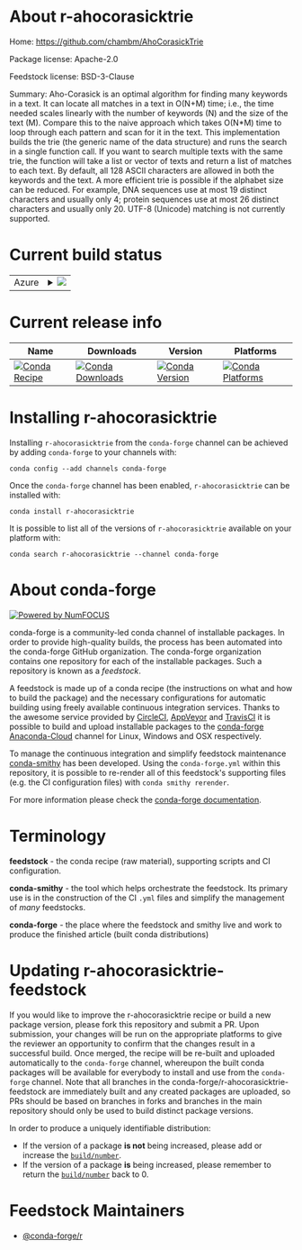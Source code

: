 About r-ahocorasicktrie
=======================

Home: https://github.com/chambm/AhoCorasickTrie

Package license: Apache-2.0

Feedstock license: BSD-3-Clause

Summary: Aho-Corasick is an optimal algorithm for finding many keywords in a text. It can locate all matches in a text in O(N+M) time; i.e., the time needed scales linearly with the number of keywords (N) and the size of the text (M). Compare this to the naive approach which takes O(N*M) time to loop through each pattern and scan for it in the text. This implementation builds the trie (the generic name of the data structure) and runs the search in a single function call. If you want to search multiple texts with the same trie, the function will take a list or vector of texts and return a list of matches to each text. By default, all 128 ASCII characters are allowed in both the keywords and the text. A more efficient trie is possible if the alphabet size can be reduced. For example, DNA sequences use at most 19 distinct characters and usually only 4; protein sequences use at most 26 distinct characters and usually only 20. UTF-8 (Unicode) matching is not currently supported.



Current build status
====================


<table>
    
  <tr>
    <td>Azure</td>
    <td>
      <details>
        <summary>
          <a href="https://dev.azure.com/conda-forge/feedstock-builds/_build/latest?definitionId=3311&branchName=master">
            <img src="https://dev.azure.com/conda-forge/feedstock-builds/_apis/build/status/r-ahocorasicktrie-feedstock?branchName=master">
          </a>
        </summary>
        <table>
          <thead><tr><th>Variant</th><th>Status</th></tr></thead>
          <tbody><tr>
              <td>linux_64_r_base3.6target_platformlinux-64</td>
              <td>
                <a href="https://dev.azure.com/conda-forge/feedstock-builds/_build/latest?definitionId=3311&branchName=master">
                  <img src="https://dev.azure.com/conda-forge/feedstock-builds/_apis/build/status/r-ahocorasicktrie-feedstock?branchName=master&jobName=linux&configuration=linux_64_r_base3.6target_platformlinux-64" alt="variant">
                </a>
              </td>
            </tr><tr>
              <td>linux_64_r_base4.0target_platformlinux-64</td>
              <td>
                <a href="https://dev.azure.com/conda-forge/feedstock-builds/_build/latest?definitionId=3311&branchName=master">
                  <img src="https://dev.azure.com/conda-forge/feedstock-builds/_apis/build/status/r-ahocorasicktrie-feedstock?branchName=master&jobName=linux&configuration=linux_64_r_base4.0target_platformlinux-64" alt="variant">
                </a>
              </td>
            </tr><tr>
              <td>osx_64_r_base3.6target_platformosx-64</td>
              <td>
                <a href="https://dev.azure.com/conda-forge/feedstock-builds/_build/latest?definitionId=3311&branchName=master">
                  <img src="https://dev.azure.com/conda-forge/feedstock-builds/_apis/build/status/r-ahocorasicktrie-feedstock?branchName=master&jobName=osx&configuration=osx_64_r_base3.6target_platformosx-64" alt="variant">
                </a>
              </td>
            </tr><tr>
              <td>osx_64_r_base4.0target_platformosx-64</td>
              <td>
                <a href="https://dev.azure.com/conda-forge/feedstock-builds/_build/latest?definitionId=3311&branchName=master">
                  <img src="https://dev.azure.com/conda-forge/feedstock-builds/_apis/build/status/r-ahocorasicktrie-feedstock?branchName=master&jobName=osx&configuration=osx_64_r_base4.0target_platformosx-64" alt="variant">
                </a>
              </td>
            </tr><tr>
              <td>win_64_r_base3.6target_platformwin-64</td>
              <td>
                <a href="https://dev.azure.com/conda-forge/feedstock-builds/_build/latest?definitionId=3311&branchName=master">
                  <img src="https://dev.azure.com/conda-forge/feedstock-builds/_apis/build/status/r-ahocorasicktrie-feedstock?branchName=master&jobName=win&configuration=win_64_r_base3.6target_platformwin-64" alt="variant">
                </a>
              </td>
            </tr><tr>
              <td>win_64_r_base4.0target_platformwin-64</td>
              <td>
                <a href="https://dev.azure.com/conda-forge/feedstock-builds/_build/latest?definitionId=3311&branchName=master">
                  <img src="https://dev.azure.com/conda-forge/feedstock-builds/_apis/build/status/r-ahocorasicktrie-feedstock?branchName=master&jobName=win&configuration=win_64_r_base4.0target_platformwin-64" alt="variant">
                </a>
              </td>
            </tr>
          </tbody>
        </table>
      </details>
    </td>
  </tr>
</table>

Current release info
====================

| Name | Downloads | Version | Platforms |
| --- | --- | --- | --- |
| [![Conda Recipe](https://img.shields.io/badge/recipe-r--ahocorasicktrie-green.svg)](https://anaconda.org/conda-forge/r-ahocorasicktrie) | [![Conda Downloads](https://img.shields.io/conda/dn/conda-forge/r-ahocorasicktrie.svg)](https://anaconda.org/conda-forge/r-ahocorasicktrie) | [![Conda Version](https://img.shields.io/conda/vn/conda-forge/r-ahocorasicktrie.svg)](https://anaconda.org/conda-forge/r-ahocorasicktrie) | [![Conda Platforms](https://img.shields.io/conda/pn/conda-forge/r-ahocorasicktrie.svg)](https://anaconda.org/conda-forge/r-ahocorasicktrie) |

Installing r-ahocorasicktrie
============================

Installing `r-ahocorasicktrie` from the `conda-forge` channel can be achieved by adding `conda-forge` to your channels with:

```
conda config --add channels conda-forge
```

Once the `conda-forge` channel has been enabled, `r-ahocorasicktrie` can be installed with:

```
conda install r-ahocorasicktrie
```

It is possible to list all of the versions of `r-ahocorasicktrie` available on your platform with:

```
conda search r-ahocorasicktrie --channel conda-forge
```


About conda-forge
=================

[![Powered by NumFOCUS](https://img.shields.io/badge/powered%20by-NumFOCUS-orange.svg?style=flat&colorA=E1523D&colorB=007D8A)](http://numfocus.org)

conda-forge is a community-led conda channel of installable packages.
In order to provide high-quality builds, the process has been automated into the
conda-forge GitHub organization. The conda-forge organization contains one repository
for each of the installable packages. Such a repository is known as a *feedstock*.

A feedstock is made up of a conda recipe (the instructions on what and how to build
the package) and the necessary configurations for automatic building using freely
available continuous integration services. Thanks to the awesome service provided by
[CircleCI](https://circleci.com/), [AppVeyor](https://www.appveyor.com/)
and [TravisCI](https://travis-ci.com/) it is possible to build and upload installable
packages to the [conda-forge](https://anaconda.org/conda-forge)
[Anaconda-Cloud](https://anaconda.org/) channel for Linux, Windows and OSX respectively.

To manage the continuous integration and simplify feedstock maintenance
[conda-smithy](https://github.com/conda-forge/conda-smithy) has been developed.
Using the ``conda-forge.yml`` within this repository, it is possible to re-render all of
this feedstock's supporting files (e.g. the CI configuration files) with ``conda smithy rerender``.

For more information please check the [conda-forge documentation](https://conda-forge.org/docs/).

Terminology
===========

**feedstock** - the conda recipe (raw material), supporting scripts and CI configuration.

**conda-smithy** - the tool which helps orchestrate the feedstock.
                   Its primary use is in the construction of the CI ``.yml`` files
                   and simplify the management of *many* feedstocks.

**conda-forge** - the place where the feedstock and smithy live and work to
                  produce the finished article (built conda distributions)


Updating r-ahocorasicktrie-feedstock
====================================

If you would like to improve the r-ahocorasicktrie recipe or build a new
package version, please fork this repository and submit a PR. Upon submission,
your changes will be run on the appropriate platforms to give the reviewer an
opportunity to confirm that the changes result in a successful build. Once
merged, the recipe will be re-built and uploaded automatically to the
`conda-forge` channel, whereupon the built conda packages will be available for
everybody to install and use from the `conda-forge` channel.
Note that all branches in the conda-forge/r-ahocorasicktrie-feedstock are
immediately built and any created packages are uploaded, so PRs should be based
on branches in forks and branches in the main repository should only be used to
build distinct package versions.

In order to produce a uniquely identifiable distribution:
 * If the version of a package **is not** being increased, please add or increase
   the [``build/number``](https://conda.io/docs/user-guide/tasks/build-packages/define-metadata.html#build-number-and-string).
 * If the version of a package **is** being increased, please remember to return
   the [``build/number``](https://conda.io/docs/user-guide/tasks/build-packages/define-metadata.html#build-number-and-string)
   back to 0.

Feedstock Maintainers
=====================

* [@conda-forge/r](https://github.com/conda-forge/r/)

